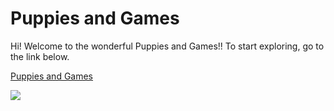 # Puppies and Games

<head>
Hi! Welcome to the wonderful Puppies and Games!! To start exploring, go to the link below.

<a href="https://wolflover3.github.io/my_website/home.html">Puppies and Games</a>

<img src="https://s-media-cache-ak0.pinimg.com/736x/02/ff/67/02ff676a678c99626cf4e56aed1fb5b4.jpg"/>

</head>
